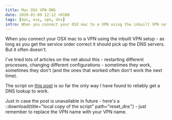 ```yaml
---
title: Mac OSX VPN DNS
date: 2020-01-09 12:12 +0100
tags: [mac, osx, vpn, dns]
intro: When you connect your OSX mac to a VPN using the inbuilt VPN setup - as long as you get the service order correct it should pick up the DNS servers. But it often doesn't.
---
```


When you connect your OSX mac to a VPN using the inbuilt VPN setup - as long as you get the service order correct it should pick up the DNS servers. But it often doesn't.

I've tried lots of articles on the net about this - restarting different processes, changing different configurations - sometimes they work, sometimes they don't (and the ones that worked often don't work the next time).

The script on [this post](https://serverfault.com/questions/274882/cant-resolve-host-through-vpn-connection-from-mac-os-x/660309#660309) is so far the only way I have found to reliably get a DNS lookup to work.

Just in case the post is unavailable in future - here's a ::download{title="local copy of the script" path="reset_dns"} - just remember to replace the VPN name with your VPN name.
